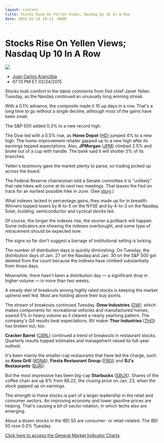 ```yaml
---
layout: content
title: Stocks Rise On Yellen Views; Nasdaq Up 10 In A Row
date: 2015-02-24 19:13 -0800
---
```



Stocks Rise On Yellen Views; Nasdaq Up 10 In A Row
===================================================


![](https://www.investors.com/wp-content/uploads/ibd-migrated-images/MPv_150225_635603880631085759.png)

* [Juan Carlos Arancibia](https://www.investors.com/author/juan-carlos-arancibia/ "Posts by Juan Carlos Arancibia")
* 07:13 PM ET 02/24/2015




  

Stocks took comfort in the latest comments from Fed chief Janet Yellen Tuesday, as the Nasdaq continued an unusually long winning streak.

  

With a 0.1% advance, the composite made it 10 up days in a row. That's a long time to go without a single decline, although most of the gains have been small.

  

The S&P 500 added 0.3% to a new record high.

  

The Dow led with a 0.5% rise, as **Home Depot** ([HD](https://research.investors.com/quote.aspx?symbol=HD)) jumped 4% to a new high. The home-improvement retailer gapped up to a new high after its earnings topped expectations. Also, **JPMorgan** ([JPM](https://research.investors.com/quote.aspx?symbol=JPM)) climbed 2.5% and broke out of a cup with handle. The bank said it will shutter 5% of its branches.

  

Yellen's testimony gave the market plenty to parse, so trading picked up across the board.

  

The Federal Reserve chairwoman told a Senate committee it is "unlikely" that rate hikes will come at its next two meetings. That leaves the Fed on track for an earliest possible hike in June. (See [story](http://news.investors.com/economy/022415-740655-yellen-wants-option-of-rate-hikes-any-meeting.htm).)

  

What indexes lacked in percentage gains, they made up for in breadth. Winners topped losers by 8-to-5 on the NYSE and by 4-to-3 on the Nasdaq. Solar, building, semiconductor and cyclical stocks led.

  

Of course, the longer the indexes rise, the sooner a pullback will happen. Some indicators are showing the indexes overbought, and some type of retracement should be expected now.

  

The signs so far don't suggest a barrage of institutional selling is lurking.

  

The number of distribution days is quickly diminishing. On Tuesday, the distribution days of Jan. 27 on the Nasdaq and Jan. 30 on the S&P 500 got deleted from the count because the indexes have climbed substantially from those days.

  

Meanwhile, there hasn't been a distribution day — a significant drop in higher volume — in more than two weeks.

  

A steady diet of breakouts among highly rated stocks is keeping the market uptrend well fed. Most are holding above their buy points.

  

The stream of breakouts continued Tuesday. **Drew Industries** ([DW](https://research.investors.com/quote.aspx?symbol=DW)), which makes components for recreational vehicles and manufactured homes, soared 5% in heavy volume as it cleared a nearly yearlong pattern. The company's Q4 results beat expectations. RV maker **Thor Industries** ([THO](https://research.investors.com/quote.aspx?symbol=THO)) has broken out, too.

  

**Cracker Barrel** ([CBRL](https://research.investors.com/quote.aspx?symbol=CBRL)) continued a trend of breakouts in restaurant stocks. Quarterly results topped estimates and management raised its full-year outlook.

  

It's been mainly the smaller-cap restaurants that have led the charge, such as **Kona Grill** ([KONA](https://research.investors.com/quote.aspx?symbol=KONA)), **Fiesta Restaurant Group** ([FRGI](https://research.investors.com/quote.aspx?symbol=FRGI)) and **BJ's Restaurants** ([BJRI](https://research.investors.com/quote.aspx?symbol=BJRI)).

  

But the most impressive has been big-cap **Starbucks** ([SBUX](https://research.investors.com/quote.aspx?symbol=SBUX)). Shares of the coffee chain are up 6% from 88.22, the closing price on Jan. 23, when the stock gapped up on earnings.

  

The strength in these stocks is part of a larger leadership in the retail and consumer sectors. An improving economy and lower gasoline prices are helping. That's causing a bit of sector rotation, in which techs also are emerging.

  

About a dozen stocks in the IBD 50 are consumer- or retail-related. The IBD 50 rose 0.3% Tuesday.

  

[Click here to access the General Market Indicator Charts](https://www.investors.com/pdf/GMI_022515.pdf).




